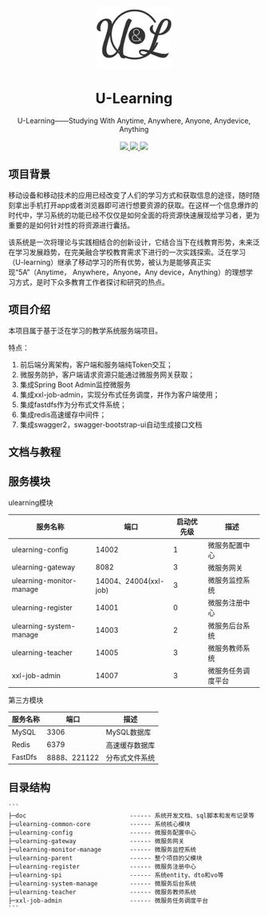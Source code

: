 <p align="center">
    <img src="https://raw.githubusercontent.com/Daye1112/u-learning/dev/modules/pic/项目logo.jpg" width="150">
    <h1 align="center">U-Learning</h1>
    <p align="center">
        U-Learning——Studying With Anytime, Anywhere, Anyone, Anydevice, Anything
        <br>
        <br>
         <a href="https://github.com/Daye1112/u-learning">
             <img src="https://img.shields.io/github/watchers/Daye1112/u-learning?style=social" >
         </a>
         <a href="https://github.com/Daye1112/u-learning">
             <img src="https://img.shields.io/github/stars/Daye1112/u-learning?style=social" >
         </a>
         <a href="https://github.com/Daye1112/u-learning">
             <img src="https://img.shields.io/github/forks/Daye1112/u-learning?style=social" >
         </a>
    </p>    
</p>

## 项目背景

移动设备和移动技术的应用已经改变了人们的学习方式和获取信息的途径，随时随刻拿出手机打开app或者浏览器即可进行想要资源的获取。在这样一个信息爆炸的时代中，学习系统的功能已经不仅仅是如何全面的将资源快速展现给学习者，更为重要的是如何针对性的将资源进行囊括。

该系统是一次将理论与实践相结合的创新设计，它结合当下在线教育形势，未来泛在学习发展趋势，在完美融合学校教育需求下进行的一次实践探索。泛在学习（U-learning）继承了移动学习的所有优势，被认为是能够真正实现“5A”（Anytime， Anywhere，Anyone，Any device，Anything）的理想学习方式，是时下众多教育工作者探讨和研究的热点。

## 项目介绍

本项目属于基于泛在学习的教学系统服务端项目。

特点：

1. 前后端分离架构，客户端和服务端纯Token交互；
2. 微服务防护，客户端请求资源只能通过微服务网关获取；
3. 集成Spring Boot Admin监控微服务
4. 集成xxl-job-admin，实现分布式任务调度，并作为客户端使用；
5. 集成fastdfs作为分布式文件系统；
6. 集成redis高速缓存中间件；
7. 集成swagger2，swagger-bootstrap-ui自动生成接口文档

## 文档与教程



## 服务模块

ulearning模块

| 服务名称                 | 端口                  | 启动优先级 | 描述               |
| ------------------------ | --------------------- | ---------- | ------------------ |
| ulearning-config         | 14002                 | 1          | 微服务配置中心     |
| ulearning-gateway        | 8082                  | 3          | 微服务网关         |
| ulearning-monitor-manage | 14004、24004(xxl-job) | 3          | 微服务监控系统     |
| ulearning-register       | 14001                 | 0          | 微服务注册中心     |
| ulearning-system-manage  | 14003                 | 2          | 微服务后台系统     |
| ulearning-teacher        | 14005                 | 3          | 微服务教师系统     |
| xxl-job-admin            | 14007                 | 3          | 微服务任务调度平台 |

第三方模块

| 服务名称 | 端口         | 描述           |
| -------- | ------------ | -------------- |
| MySQL    | 3306         | MySQL数据库    |
| Redis    | 6379         | 高速缓存数据库 |
| FastDfs  | 8888、221122 | 分布式文件系统 |

## 目录结构

```
​```
├─doc                             ------ 系统开发文档、sql脚本和发布记录等
├─ulearning-common-core           ------ 系统核心模块
├─ulearning-config                ------ 微服务配置中心
├─ulearning-gateway               ------ 微服务网关
├─ulearning-monitor-manage        ------ 微服务监控系统
├─ulearning-parent                ------ 整个项目的父模块
├─ulearning-register              ------ 微服务注册中心
├─ulearning-spi                   ------ 系统entity、dto和vo等
├─ulearning-system-manage         ------ 微服务后台系统
├─ulearning-teacher               ------ 微服务教师系统
├─xxl-job-admin                   ------ 微服务任务调度平台
​```
```

